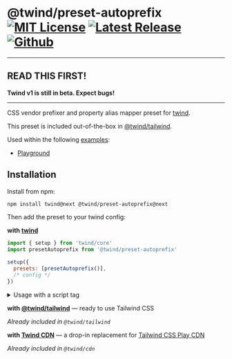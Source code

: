 # @twind/preset-autoprefix [![MIT License](https://flat.badgen.net/github/license/tw-in-js/twind)](https://github.com/tw-in-js/twind/blob/next/LICENSE) [![Latest Release](https://flat.badgen.net/npm/v/@twind/preset-autoprefix/next?icon=npm&label&cache=10800&color=blue)](https://www.npmjs.com/package/@twind/preset-autoprefix/v/next) [![Github](https://flat.badgen.net/badge/icon/tw-in-js%2Ftwind%23preset-autoprefix?icon=github&label)](https://github.com/tw-in-js/twind/tree/next/packages/preset-autoprefix)

---

## READ THIS FIRST!

**Twind v1 is still in beta. Expect bugs!**

---

CSS vendor prefixer and property alias mapper preset for [twind](https://github.com/tw-in-js/twind/tree/next/packages/twind).

This preset is included out-of-the-box in [@twind/tailwind](https://github.com/tw-in-js/twind/tree/next/packages/tailwind).

Used within the following [examples](https://github.com/tw-in-js/twind/tree/next/examples):

- [Playground](https://github.com/tw-in-js/twind/tree/next/examples/playground)

## Installation

Install from npm:

```sh
npm install twind@next @twind/preset-autoprefix@next
```

Then add the preset to your twind config:

**with [twind](https://github.com/tw-in-js/twind/tree/next/packages/twind)**

```js
import { setup } from 'twind/core'
import presetAutoprefix from '@twind/preset-autoprefix'

setup({
  presets: [presetAutoprefix()],
  /* config */
})
```

<details><summary>Usage with a script tag</summary>

```html
<head>
  <script
    src="https://cdn.jsdelivr.net/combine/npm/twind@next,npm/@twind/preset-autoprefix@next"
    crossorigin
  ></script>
  <script>
    twind.setup({
      presets: [twind.presetAutoprefix()],
      /* config */
    })
  </script>
</head>
```

</details>

**with [@twind/tailwind](https://github.com/tw-in-js/twind/tree/next/packages/tailwind)** — ready to use Tailwind CSS

_Already included in `@twind/tailwind`_

**with [Twind CDN](https://github.com/tw-in-js/twind/tree/next/packages/cdn)** — a drop-in replacement for [Tailwind CSS Play CDN](https://tailwindcss.com/docs/installation/play-cdn)

_Already included in `@twind/cdn`_
